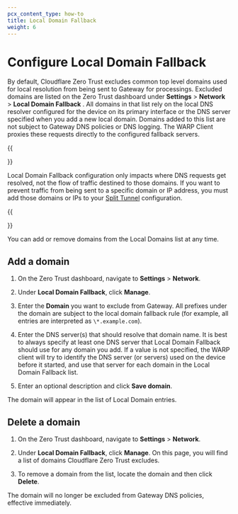 ```yaml
---
pcx_content_type: how-to
title: Local Domain Fallback
weight: 6
---
```


# Configure Local Domain Fallback

By default, Cloudflare Zero Trust excludes common top level domains used for local resolution from being sent to Gateway for processings. Excluded domains are listed on the Zero Trust dashboard under **Settings** > **Network** > **Local Domain Fallback** . All domains in that list rely on the local DNS resolver configured for the device on its primary interface or the DNS server specified when you add a new local domain. Domains added to this list are not subject to Gateway DNS policies or DNS logging. The WARP Client proxies these requests directly to the configured fallback servers.

{{<Aside type="warning">}}

Local Domain Fallback configuration only impacts where DNS requests get resolved, not the flow of traffic destined to those domains. If you want to prevent traffic from being sent to a specific domain or IP address, you must add those domains or IPs to your [Split Tunnel](/cloudflare-one/connections/connect-devices/warp/exclude-traffic/split-tunnels/) configuration.

{{</Aside>}}

You can add or remove domains from the Local Domains list at any time.

## Add a domain

1. On the Zero Trust dashboard, navigate to **Settings** > **Network**.

2. Under **Local Domain Fallback**, click **Manage**.

3. Enter the **Domain** you want to exclude from Gateway. All prefixes under the domain are subject to the local domain fallback rule (for example, all entries are interpreted as `\*.example.com`).

4. Enter the DNS server(s) that should resolve that domain name. It is best to always specify at least one DNS server that Local Domain Fallback should use for any domain you add. If a value is not specified, the WARP client will try to identify the DNS server (or servers) used on the device before it started, and use that server for each domain in the Local Domain Fallback list.

5. Enter an optional description and click **Save domain**.

The domain will appear in the list of Local Domain entries.

## Delete a domain

1. On the Zero Trust dashboard, navigate to **Settings** > **Network**.

2. Under **Local Domain Fallback**, click **Manage**. On this page, you will find a list of domains Cloudflare Zero Trust excludes.

3. To remove a domain from the list, locate the domain and then click **Delete**.

The domain will no longer be excluded from Gateway DNS policies, effective immediately.
